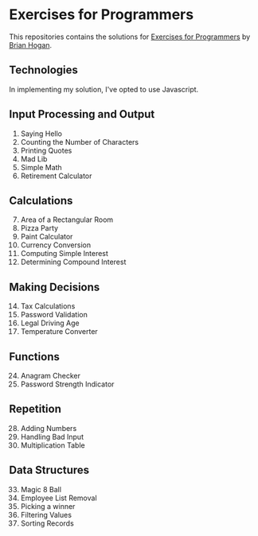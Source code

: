 # Exercises for Programmers 

This repositories contains the solutions for [Exercises for Programmers](http://www.r-5.org/files/books/computers/overviews/cs-tools/Brian_Hogan-Exercises_for_Programmers-EN.pdf) 
by [Brian Hogan](//github.com/napcs).



## Technologies
In implementing my solution, I've opted to use Javascript. 

## Input Processing and Output 
 1. Saying Hello 
 2. Counting the Number of Characters
 3. Printing Quotes
 4. Mad Lib 
 5. Simple Math
 6. Retirement Calculator

## Calculations 
 7. Area of a Rectangular Room
 8. Pizza Party 
 9. Paint Calculator 
 11. Currency Conversion 
 12. Computing Simple Interest
 13. Determining Compound Interest

## Making Decisions 

14. Tax Calculations 
15. Password Validation
16. Legal Driving Age 
18. Temperature Converter

## Functions
24. Anagram Checker 
25. Password Strength Indicator

## Repetition
28. Adding Numbers 
29. Handling Bad Input
30. Multiplication Table 

## Data Structures 
 33. Magic 8 Ball
 34. Employee List Removal
 35. Picking a winner 
 38. Filtering Values 
 39. Sorting Records
